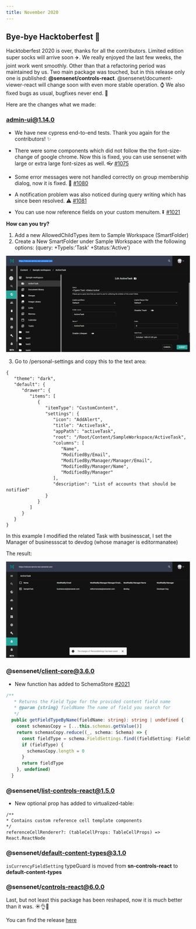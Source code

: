 ```yaml
---
title: November 2020
---
```


## Bye-bye Hacktoberfest 👋

Hacktoberfest 2020 is over, thanks for all the contributors. Limited edition super socks will arrive soon ✈️. We really enjoyed the last few weeks, the joint work went smoothly. Other than that a refactoring period was maintained by us. Two main package was touched, but in this release only one is published: **@sensenet/controls-react**. @sensenet/document-viewer-react will change soon with even more stable operation. ⌚
We also fixed bugs as usual, bugfixes never end. 🐛

Here are the changes what we made:

### admin-ui@1.14.0

- We have new cypress end-to-end tests. Thank you again for the contributors! ✨

- There were some components which did not follow the the font-size-change of google chrome. Now this is fixed, you can use sensenet with large or extra large font-sizes as well. 👓 [#1075](https://github.com/SenseNet/sn-client/pull/1075)

- Some error messages were not handled correctly on group membership dialog, now it is fixed. 💬 [#1080](https://github.com/SenseNet/sn-client/pull/1080)

- A notification problem was also noticed during query writing which has since been resolved. ⚠️ [#1081](https://github.com/SenseNet/sn-client/pull/1081)

- You can use now reference fields on your custom menuitem. ⏬ [#1021](https://github.com/SenseNet/sn-client/pull/1021)

**How can you try?**

1. Add a new AllowedChildTypes item to Sample Workspace (SmartFolder)
2. Create a New SmartFolder under Sample Workspace with the following options: (query: +TypeIs:'Task' +Status:'Active')

![ActiveTask](/img/active-task.png "ActiveTask")

3. Go to /personal-settings and copy this to the text area:

```
{
   "theme": "dark",
   "default": {
      "drawer": {
         "items": [
            {
               "itemType": "CustomContent",
               "settings": {
                  "icon": "AddAlert",
                  "title": "ActiveTask",
                  "appPath": "activeTask",
                  "root": "/Root/Content/SampleWorkspace/ActiveTask",
                  "columns": [
                     "Name",
                     "ModifiedBy/Email",
                     "ModifiedBy/Manager/Manager/Email",
                     "ModifiedBy/Manager/Name",
                     "ModifiedBy/Manager"
                  ],
                  "description": "List of accounts that should be notified"
               }
            }
         ]
      }
   }
}
```

In this example I modified the related Task with businesscat, I set the Manager of businessscat to devdog (whose manager is editormanatee)

The result: 

![ActiveTaskResult](/img/active-task-result.png "ActiveTaskResult")




### @sensenet/client-core@3.6.0

- New function has added to SchemaStore [#2021](https://github.com/SenseNet/sn-client/pull/1021)

```typescript
/**
   * Returns the Field Type for the provided content field name
   * @param {string} fieldName The name of field you search for
   */
  public getFieldTypeByName(fieldName: string): string | undefined {
    const schemasCopy = [...this.schemas.getValue()]
    return schemasCopy.reduce((_, schema: Schema) => {
      const fieldType = schema.FieldSettings.find((fieldSetting: FieldSetting) => fieldSetting.Name === fieldName)?.Type
      if (fieldType) {
        schemasCopy.length = 0
      }
      return fieldType
    }, undefined)
  }
```

### @sensenet/list-controls-react@1.5.0

- New optional prop has added to virtualized-table:

```
/**
* Contains custom reference cell template components
*/
referenceCellRenderer?: (tableCellProps: TableCellProps) => React.ReactNode
```

### @sensenet/default-content-types@3.1.0

`isCurrencyFieldSetting` typeGuard is moved from **sn-controls-react** to **default-content-types**

### @sensenet/controls-react@6.0.0

Last, but not least this package has been reshaped, now it is much better than it was. ☀️👌🌟

You can find the release [here](https://github.com/SenseNet/sn-client/releases/tag/2020-11)

